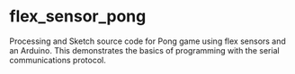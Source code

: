 # flex_sensor_pong
Processing and Sketch source code for Pong game using flex sensors and an Arduino. This 
demonstrates the basics of programming with the serial communications protocol. 
